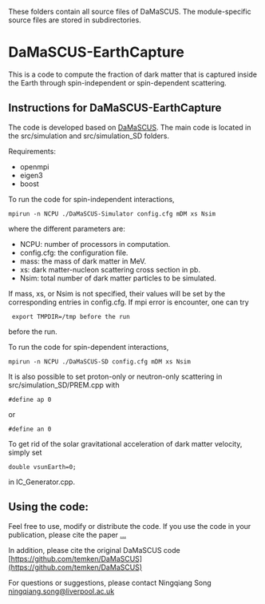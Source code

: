 These folders contain all source files of DaMaSCUS. The module-specific source files are stored in subdirectories.

# DaMaSCUS-EarthCapture

This is a code to compute the fraction of dark matter that is captured inside the Earth through spin-independent or spin-dependent scattering.

## Instructions for DaMaSCUS-EarthCapture

The code is developed based on [DaMaSCUS](https://github.com/temken/DaMaSCUS). The main code is located in the src/simulation and src/simulation_SD folders.

Requirements:
- openmpi
- eigen3
- boost

To run the code for spin-independent interactions,
```
mpirun -n NCPU ./DaMaSCUS-Simulator config.cfg mDM xs Nsim 
```
where the different parameters are:
- NCPU: number of processors in computation.
- config.cfg: the configuration file.
- mass: the mass of dark matter in MeV.
- xs: dark matter-nucleon scattering cross section in pb.
- Nsim: total number of dark matter particles to be simulated.

If mass, xs, or Nsim is not specified, their values will be set by the corresponding entries in config.cfg.
If mpi error is encounter, one can try
```
 export TMPDIR=/tmp before the run
 ```
 before the run.
 
 To run the code for spin-dependent interactions,
 ```
mpirun -n NCPU ./DaMaSCUS-SD config.cfg mDM xs Nsim 
```
It is also possible to set proton-only or neutron-only scattering in src/simulation_SD/PREM.cpp with
```
#define ap 0
```
or
```
#define an 0
```
To get rid of the solar gravitational acceleration of dark matter velocity, simply set 
```
double vsunEarth=0;
```
in IC_Generator.cpp.

## Using the code:

Feel free to use, modify or distribute the code. If you use the code in your publication, please cite the paper [...](...)

In addition, please cite the original DaMaSCUS code [https://github.com/temken/DaMaSCUS](https://github.com/temken/DaMaSCUS)

For questions or suggestions, please contact Ningqiang Song [ningqiang.song@liverpool.ac.uk](ningqiang.song@liverpool.ac.uk)